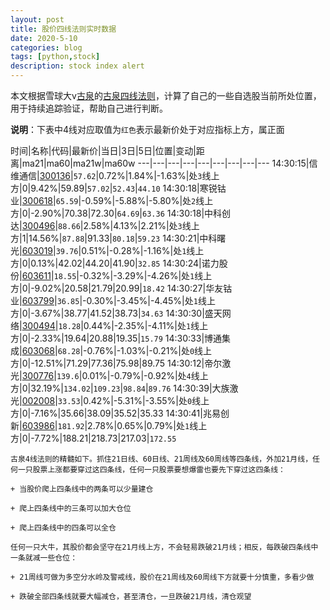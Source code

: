 ```yaml
---
layout: post
title: 股价四线法则实时数据
date: 2020-5-10
categories: blog
tags: [python,stock]
description: stock index alert
---
```



本文根据雪球大v[古泉](https://xueqiu.com/u/7148646888)的[古泉四线法则](https://xueqiu.com/7148646888/130498192)，计算了自己的一些自选股当前所处位置，用于持续追踪验证，帮助自己进行判断。

**说明**：下表中4线对应取值为`红色`表示最新价处于对应指标上方，属正面

时间|名称|代码|最新价|当日|3日|5日|位置|变动|距离|ma21|ma60|ma21w|ma60w
---|---|---|---|---|---|---|---|---
14:30:15|信维通信|[300136](https://xueqiu.com/S/SZ300136)|`57.62`|0.72%|1.84%|-1.63%|处`3`线上方|0|9.42%|59.89|`57.02`|`52.43`|`44.10`
14:30:18|寒锐钴业|[300618](https://xueqiu.com/S/SZ300618)|`65.59`|-0.59%|-5.88%|-5.80%|处`2`线上方|0|-2.90%|70.38|72.30|`64.69`|`63.36`
14:30:18|中科创达|[300496](https://xueqiu.com/S/SZ300496)|`88.66`|2.58%|4.13%|2.21%|处`3`线上方|1|14.56%|`87.88`|91.33|`80.18`|`59.23`
14:30:21|中科曙光|[603019](https://xueqiu.com/S/SH603019)|`39.76`|0.51%|-0.28%|-1.16%|处`1`线上方|0|0.13%|42.02|44.20|41.90|`32.85`
14:30:24|诺力股份|[603611](https://xueqiu.com/S/SH603611)|`18.55`|-0.32%|-3.29%|-4.26%|处`1`线上方|0|-9.02%|20.58|21.79|20.99|`18.42`
14:30:27|华友钴业|[603799](https://xueqiu.com/S/SH603799)|`36.85`|-0.30%|-3.45%|-4.45%|处`1`线上方|0|-3.67%|38.77|41.52|38.73|`34.63`
14:30:30|盛天网络|[300494](https://xueqiu.com/S/SZ300494)|`18.28`|0.44%|-2.35%|-4.11%|处`1`线上方|0|-2.33%|19.64|20.88|19.35|`15.79`
14:30:33|博通集成|[603068](https://xueqiu.com/S/SH603068)|`68.28`|-0.76%|-1.03%|-0.21%|处`0`线上方|0|-12.51%|71.29|77.36|75.98|89.75
14:30:12|帝尔激光|[300776](https://xueqiu.com/S/SZ300776)|`139.6`|0.01%|-0.79%|-0.92%|处`4`线上方|0|32.19%|`134.02`|`109.23`|`98.84`|`89.76`
14:30:39|大族激光|[002008](https://xueqiu.com/S/SZ002008)|`33.53`|0.42%|-5.31%|-3.55%|处`0`线上方|0|-7.16%|35.66|38.09|35.52|35.33
14:30:41|兆易创新|[603986](https://xueqiu.com/S/SH603986)|`181.92`|2.78%|0.65%|0.79%|处`1`线上方|0|-7.72%|188.21|218.73|217.03|`172.55`

```
古泉4线法则的精髓如下。抓住21日线、60日线、21周线及60周线等四条线，外加21月线，任何一只股票上涨都要穿过这四条线，任何一只股票要想爆雷也要先下穿过这四条线：

+ 当股价爬上四条线中的两条可以少量建仓

+ 爬上四条线中的三条可以加大仓位

+ 爬上四条线中的四条可以全仓

任何一只大牛，其股价都会坚守在21月线上方，不会轻易跌破21月线；相反，每跌破四条线中一条就减一些仓位：

+ 21周线可做为多空分水岭及警戒线，股价在21周线及60周线下方就要十分慎重，多看少做

+ 跌破全部四条线就要大幅减仓，甚至清仓，一旦跌破21月线，清仓观望
```